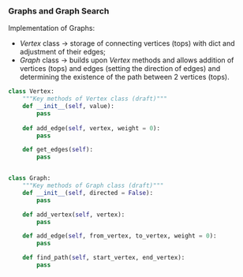 ### Graphs and Graph Search

Implementation of Graphs:
* _Vertex_ class -> storage of connecting vertices (tops) with dict and adjustment of their edges;
* _Graph_ class -> builds upon _Vertex_ methods and allows addition of vertices (tops) and edges 
(setting the direction of edges) and determining the existence of the path between 2 vertices (tops).


```python
class Vertex:
    """Key methods of Vertex class (draft)"""
    def __init__(self, value):
        pass
    
    def add_edge(self, vertex, weight = 0):
        pass

    def get_edges(self):
        pass


class Graph:
    """Key methods of Graph class (draft)"""
    def __init__(self, directed = False):
        pass

    def add_vertex(self, vertex):
        pass

    def add_edge(self, from_vertex, to_vertex, weight = 0):
        pass

    def find_path(self, start_vertex, end_vertex):
        pass

```
